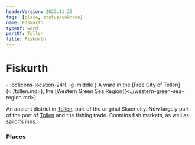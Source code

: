```yaml
---
headerVersion: 2023.11.25
tags: [place, status/unknown]
name: Fiskurth
typeOf: ward
partOf: Tollen
title: Fiskurth
---
```


# Fiskurth
<div class="grid cards ext-narrow-margin ext-one-column" markdown>
-    :octicons-location-24:{ .lg .middle } A ward in the [Free City of Tollen](<./tollen.md>), the [Western Green Sea Region](<../western-green-sea-region.md>)  
</div>


An ancient district in [Tollen](<./tollen.md>), part of the original Skaer city. Now largely part of the port of [Tollen](<./tollen.md>) and the fishing trade. Contains fish markets, as well as sailor's inns. 
### Places
